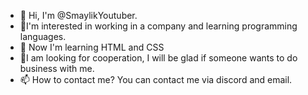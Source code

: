 - 👋 Hi, I'm @SmaylikYoutuber.
- 👀I'm interested in working in a company and learning programming languages.
- 🌱 Now I'm learning HTML and CSS
- 💞️I am looking for cooperation, I will be glad if someone wants to do business with me.
- 📫 How to contact me?
You can contact me via discord and email.

<!---
SmaylikYoutuber/SmaylikYoutuber is a ✨ special ✨ repository because its `README.md` (this file) appears in your GitHub profile.
You can click the Preview link to preview the changes.
--->
